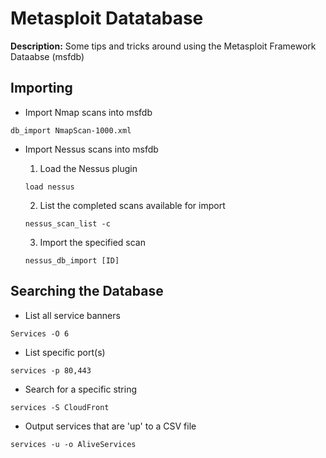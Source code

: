 # Metasploit Datatabase

**Description:** Some tips and tricks around using the Metasploit Framework Dataabse (msfdb) 

## Importing 

* Import Nmap scans into msfdb 

```db_import NmapScan-1000.xml```

* Import Nessus scans into msfdb

  1. Load the Nessus plugin 

    ```load nessus```

  2. List the completed scans available for import

   ```nessus_scan_list -c```

  3. Import the specified scan

   ```nessus_db_import [ID]```
   
## Searching the Database
   
* List all service banners 

```Services -O 6```
   
* List specific port(s)

```services -p 80,443```

* Search for a specific string

```services -S CloudFront```

* Output services that are 'up' to a CSV file 

```services -u -o AliveServices```
